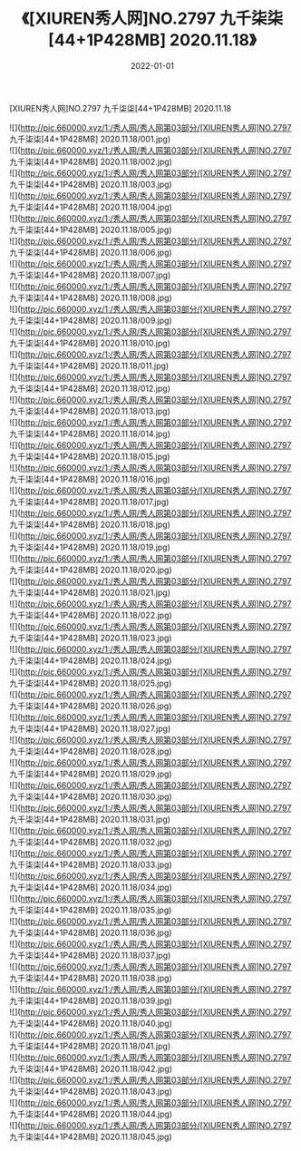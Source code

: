 ﻿---
layout: post
title:  《[XIUREN秀人网]NO.2797 九千柒柒[44+1P428MB] 2020.11.18》
date:   2022-01-01
img: http://pic.660000.xyz/1:/秀人网/秀人网第03部分/[XIUREN秀人网]NO.2797 九千柒柒[44+1P428MB] 2020.11.18/000.jpg
categories: [美女, 清纯, 唯美]
---

[XIUREN秀人网]NO.2797 九千柒柒[44+1P428MB] 2020.11.18

 ![](http://pic.660000.xyz/1:/秀人网/秀人网第03部分/[XIUREN秀人网]NO.2797 九千柒柒[44+1P428MB] 2020.11.18/001.jpg) <br>![](http://pic.660000.xyz/1:/秀人网/秀人网第03部分/[XIUREN秀人网]NO.2797 九千柒柒[44+1P428MB] 2020.11.18/002.jpg) <br>![](http://pic.660000.xyz/1:/秀人网/秀人网第03部分/[XIUREN秀人网]NO.2797 九千柒柒[44+1P428MB] 2020.11.18/003.jpg) <br>![](http://pic.660000.xyz/1:/秀人网/秀人网第03部分/[XIUREN秀人网]NO.2797 九千柒柒[44+1P428MB] 2020.11.18/004.jpg) <br>![](http://pic.660000.xyz/1:/秀人网/秀人网第03部分/[XIUREN秀人网]NO.2797 九千柒柒[44+1P428MB] 2020.11.18/005.jpg) <br>![](http://pic.660000.xyz/1:/秀人网/秀人网第03部分/[XIUREN秀人网]NO.2797 九千柒柒[44+1P428MB] 2020.11.18/006.jpg) <br>![](http://pic.660000.xyz/1:/秀人网/秀人网第03部分/[XIUREN秀人网]NO.2797 九千柒柒[44+1P428MB] 2020.11.18/007.jpg) <br>![](http://pic.660000.xyz/1:/秀人网/秀人网第03部分/[XIUREN秀人网]NO.2797 九千柒柒[44+1P428MB] 2020.11.18/008.jpg) <br>![](http://pic.660000.xyz/1:/秀人网/秀人网第03部分/[XIUREN秀人网]NO.2797 九千柒柒[44+1P428MB] 2020.11.18/009.jpg) <br>![](http://pic.660000.xyz/1:/秀人网/秀人网第03部分/[XIUREN秀人网]NO.2797 九千柒柒[44+1P428MB] 2020.11.18/010.jpg) <br>![](http://pic.660000.xyz/1:/秀人网/秀人网第03部分/[XIUREN秀人网]NO.2797 九千柒柒[44+1P428MB] 2020.11.18/011.jpg) <br>![](http://pic.660000.xyz/1:/秀人网/秀人网第03部分/[XIUREN秀人网]NO.2797 九千柒柒[44+1P428MB] 2020.11.18/012.jpg) <br>![](http://pic.660000.xyz/1:/秀人网/秀人网第03部分/[XIUREN秀人网]NO.2797 九千柒柒[44+1P428MB] 2020.11.18/013.jpg) <br>![](http://pic.660000.xyz/1:/秀人网/秀人网第03部分/[XIUREN秀人网]NO.2797 九千柒柒[44+1P428MB] 2020.11.18/014.jpg) <br>![](http://pic.660000.xyz/1:/秀人网/秀人网第03部分/[XIUREN秀人网]NO.2797 九千柒柒[44+1P428MB] 2020.11.18/015.jpg) <br>![](http://pic.660000.xyz/1:/秀人网/秀人网第03部分/[XIUREN秀人网]NO.2797 九千柒柒[44+1P428MB] 2020.11.18/016.jpg) <br>![](http://pic.660000.xyz/1:/秀人网/秀人网第03部分/[XIUREN秀人网]NO.2797 九千柒柒[44+1P428MB] 2020.11.18/017.jpg) <br>![](http://pic.660000.xyz/1:/秀人网/秀人网第03部分/[XIUREN秀人网]NO.2797 九千柒柒[44+1P428MB] 2020.11.18/018.jpg) <br>![](http://pic.660000.xyz/1:/秀人网/秀人网第03部分/[XIUREN秀人网]NO.2797 九千柒柒[44+1P428MB] 2020.11.18/019.jpg) <br>![](http://pic.660000.xyz/1:/秀人网/秀人网第03部分/[XIUREN秀人网]NO.2797 九千柒柒[44+1P428MB] 2020.11.18/020.jpg) <br>![](http://pic.660000.xyz/1:/秀人网/秀人网第03部分/[XIUREN秀人网]NO.2797 九千柒柒[44+1P428MB] 2020.11.18/021.jpg) <br>![](http://pic.660000.xyz/1:/秀人网/秀人网第03部分/[XIUREN秀人网]NO.2797 九千柒柒[44+1P428MB] 2020.11.18/022.jpg) <br>![](http://pic.660000.xyz/1:/秀人网/秀人网第03部分/[XIUREN秀人网]NO.2797 九千柒柒[44+1P428MB] 2020.11.18/023.jpg) <br>![](http://pic.660000.xyz/1:/秀人网/秀人网第03部分/[XIUREN秀人网]NO.2797 九千柒柒[44+1P428MB] 2020.11.18/024.jpg) <br>![](http://pic.660000.xyz/1:/秀人网/秀人网第03部分/[XIUREN秀人网]NO.2797 九千柒柒[44+1P428MB] 2020.11.18/025.jpg) <br>![](http://pic.660000.xyz/1:/秀人网/秀人网第03部分/[XIUREN秀人网]NO.2797 九千柒柒[44+1P428MB] 2020.11.18/026.jpg) <br>![](http://pic.660000.xyz/1:/秀人网/秀人网第03部分/[XIUREN秀人网]NO.2797 九千柒柒[44+1P428MB] 2020.11.18/027.jpg) <br>![](http://pic.660000.xyz/1:/秀人网/秀人网第03部分/[XIUREN秀人网]NO.2797 九千柒柒[44+1P428MB] 2020.11.18/028.jpg) <br>![](http://pic.660000.xyz/1:/秀人网/秀人网第03部分/[XIUREN秀人网]NO.2797 九千柒柒[44+1P428MB] 2020.11.18/029.jpg) <br>![](http://pic.660000.xyz/1:/秀人网/秀人网第03部分/[XIUREN秀人网]NO.2797 九千柒柒[44+1P428MB] 2020.11.18/030.jpg) <br>![](http://pic.660000.xyz/1:/秀人网/秀人网第03部分/[XIUREN秀人网]NO.2797 九千柒柒[44+1P428MB] 2020.11.18/031.jpg) <br>![](http://pic.660000.xyz/1:/秀人网/秀人网第03部分/[XIUREN秀人网]NO.2797 九千柒柒[44+1P428MB] 2020.11.18/032.jpg) <br>![](http://pic.660000.xyz/1:/秀人网/秀人网第03部分/[XIUREN秀人网]NO.2797 九千柒柒[44+1P428MB] 2020.11.18/033.jpg) <br>![](http://pic.660000.xyz/1:/秀人网/秀人网第03部分/[XIUREN秀人网]NO.2797 九千柒柒[44+1P428MB] 2020.11.18/034.jpg) <br>![](http://pic.660000.xyz/1:/秀人网/秀人网第03部分/[XIUREN秀人网]NO.2797 九千柒柒[44+1P428MB] 2020.11.18/035.jpg) <br>![](http://pic.660000.xyz/1:/秀人网/秀人网第03部分/[XIUREN秀人网]NO.2797 九千柒柒[44+1P428MB] 2020.11.18/036.jpg) <br>![](http://pic.660000.xyz/1:/秀人网/秀人网第03部分/[XIUREN秀人网]NO.2797 九千柒柒[44+1P428MB] 2020.11.18/037.jpg) <br>![](http://pic.660000.xyz/1:/秀人网/秀人网第03部分/[XIUREN秀人网]NO.2797 九千柒柒[44+1P428MB] 2020.11.18/038.jpg) <br>![](http://pic.660000.xyz/1:/秀人网/秀人网第03部分/[XIUREN秀人网]NO.2797 九千柒柒[44+1P428MB] 2020.11.18/039.jpg) <br>![](http://pic.660000.xyz/1:/秀人网/秀人网第03部分/[XIUREN秀人网]NO.2797 九千柒柒[44+1P428MB] 2020.11.18/040.jpg) <br>![](http://pic.660000.xyz/1:/秀人网/秀人网第03部分/[XIUREN秀人网]NO.2797 九千柒柒[44+1P428MB] 2020.11.18/041.jpg) <br>![](http://pic.660000.xyz/1:/秀人网/秀人网第03部分/[XIUREN秀人网]NO.2797 九千柒柒[44+1P428MB] 2020.11.18/042.jpg) <br>![](http://pic.660000.xyz/1:/秀人网/秀人网第03部分/[XIUREN秀人网]NO.2797 九千柒柒[44+1P428MB] 2020.11.18/043.jpg) <br>![](http://pic.660000.xyz/1:/秀人网/秀人网第03部分/[XIUREN秀人网]NO.2797 九千柒柒[44+1P428MB] 2020.11.18/044.jpg) <br>![](http://pic.660000.xyz/1:/秀人网/秀人网第03部分/[XIUREN秀人网]NO.2797 九千柒柒[44+1P428MB] 2020.11.18/045.jpg) <br>